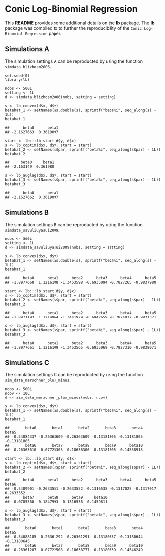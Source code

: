 Conic Log-Binomial Regression
=============================

This **README** provides some additional details on the **lb** package.
The **lb** package was compiled to to further the reproducibility of the
`Conic Log-Binomial Regression` paper.

Simulations A
-------------

The simulation settings A can be reproducted by using the function
`simdata_blizhosm2006`.

    set.seed(0)
    library(lb)

    nobs <- 500L
    setting <- 1L
    d <- simdata_blizhosm2006(nobs, setting = setting)

    s <- lb_convex(d$x, d$y)
    betahat_1 <- setNames(as.double(s), sprintf("beta%i", seq_along(s) - 1L))
    betahat_1

    ##      beta0      beta1 
    ## -2.1627663  0.3619097

    start <- lb:::lb_start(d$y, d$x)
    s <- lb_coptim(d$x, d$y, start = start)
    betahat_2 <- setNames(s$par, sprintf("beta%i", seq_along(s$par) - 1L))
    betahat_2

    ##     beta0     beta1 
    ## -2.163149  0.361980

    s <- lb_auglag(d$x, d$y, start = start)
    betahat_3 <- setNames(s$par, sprintf("beta%i", seq_along(s$par) - 1L))
    betahat_3

    ##      beta0      beta1 
    ## -2.1627662  0.3619097

Simulations B
-------------

The simulation settings B can be reproducted by using the function
`simdata_savuliuyasui2009`.

    nobs <- 500L
    setting <- 1L
    d <- simdata_savuliuyasui2009(nobs, setting = setting)

    s <- lb_convex(d$x, d$y)
    betahat_1 <- setNames(as.double(s), sprintf("beta%i", seq_along(s) - 1L))
    betahat_1

    ##      beta0      beta1      beta2      beta3      beta4      beta5 
    ## -1.8977668  1.1216188 -1.3453598 -0.6935094 -0.7827265 -0.9837980

    start <- lb:::lb_start(d$y, d$x)
    s <- lb_coptim(d$x, d$y, start = start)
    betahat_2 <- setNames(s$par, sprintf("beta%i", seq_along(s$par) - 1L))
    betahat_2

    ##      beta0      beta1      beta2      beta3      beta4      beta5 
    ## -1.8971193  1.1214964 -1.3441929 -0.6942659 -0.7824017 -0.9831321

    s <- lb_auglag(d$x, d$y, start = start)
    betahat_3 <- setNames(s$par, sprintf("beta%i", seq_along(s$par) - 1L))
    betahat_3

    ##      beta0      beta1      beta2      beta3      beta4      beta5 
    ## -1.8977661  1.1216109 -1.3453565 -0.6935069 -0.7827310 -0.9838071

Simulations C
-------------

The simulation settings C can be reproducted by using the function
`sim_data_marschner_plus_minus`.

    nobs <- 500L
    ncov <- 10L
    d <- sim_data_marschner_plus_minus(nobs, ncov)

    s <- lb_convex(d$x, d$y)
    betahat_1 <- setNames(as.double(s), sprintf("beta%i", seq_along(s) - 1L))
    betahat_1

    ##       beta0       beta1       beta2       beta3       beta4       beta5 
    ## -0.54084337 -0.26363609 -0.26363609 -0.13181805 -0.13181805 -0.13181805 
    ##       beta6       beta7       beta8       beta9      beta10 
    ##  0.26363610  0.07725303  0.18638306  0.13181805  0.14538913

    start <- lb:::lb_start(d$y, d$x)
    s <- lb_coptim(d$x, d$y, start = start)
    betahat_2 <- setNames(s$par, sprintf("beta%i", seq_along(s$par) - 1L))
    betahat_2

    ##      beta0      beta1      beta2      beta3      beta4      beta5      beta6 
    ## -0.5409901 -0.2633551 -0.2633552 -0.1316535 -0.1317025 -0.1317017  0.2633552 
    ##      beta7      beta8      beta9     beta10 
    ##  0.0785560  0.1847993  0.1316536  0.1459811

    s <- lb_auglag(d$x, d$y, start = start)
    betahat_3 <- setNames(s$par, sprintf("beta%i", seq_along(s$par) - 1L))
    betahat_3

    ##       beta0       beta1       beta2       beta3       beta4       beta5 
    ## -0.54088185 -0.26361292 -0.26361291 -0.13180637 -0.13180644 -0.13180645 
    ##       beta6       beta7       beta8       beta9      beta10 
    ##  0.26361287  0.07722508  0.18638777  0.13180639  0.14546249
